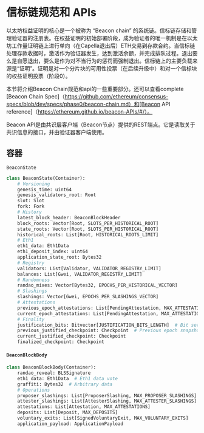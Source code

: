 # 信标链规范和 APIs

以太坊权益证明的核心是一个被称为 “Beacon chain” 的系统链。信标链存储和管理验证器的注册表。在权益证明的初始部署阶段，成为验证者的唯一机制是在以太坊工作量证明链上进行单向（在Capella退出后）ETH交易到存款合约。当信标链处理存款收据时，激活作为验证器发生，达到激活余额，并完成排队过程。退出要么是自愿退出，要么是作为对不当行为的惩罚而强制退出。信标链上的主要负载来源是“证明”。证明是对一个分片块的可用性投票（在后续升级中）和对一个信标块的权益证明投票（阶段0）。

本节将介绍Beacon Chain规范和api的一些重要部分。还可以查看complete [Beacon Chain Spec]（https://github.com/ethereum/consensus-specs/blob/dev/specs/phase0/beacon-chain.md）和[Beacon API reference]（https://ethereum.github.io/beacon-APIs/#/）。

Beacon API是由共识层客户端（Beacon节点）提供的REST端点。它是读取关于共识信息的接口，并由验证器客户端使用。
## 容器

`BeaconState`

```python
class BeaconState(Container):
    # Versioning
    genesis_time: uint64
    genesis_validators_root: Root
    slot: Slot
    fork: Fork
    # History
    latest_block_header: BeaconBlockHeader
    block_roots: Vector[Root, SLOTS_PER_HISTORICAL_ROOT]
    state_roots: Vector[Root, SLOTS_PER_HISTORICAL_ROOT]
    historical_roots: List[Root, HISTORICAL_ROOTS_LIMIT]
    # Eth1
    eth1_data: Eth1Data
    eth1_deposit_index: uint64
    application_state_root: Bytes32
    # Registry
    validators: List[Validator, VALIDATOR_REGISTRY_LIMIT]
    balances: List[Gwei, VALIDATOR_REGISTRY_LIMIT]
    # Randomness
    randao_mixes: Vector[Bytes32, EPOCHS_PER_HISTORICAL_VECTOR]
    # Slashings
    slashings: Vector[Gwei, EPOCHS_PER_SLASHINGS_VECTOR]
    # Attestations
    previous_epoch_attestations: List[PendingAttestation, MAX_ATTESTATIONS * SLOTS_PER_EPOCH]
    current_epoch_attestations: List[PendingAttestation, MAX_ATTESTATIONS * SLOTS_PER_EPOCH]
    # Finality
    justification_bits: Bitvector[JUSTIFICATION_BITS_LENGTH]  # Bit set for every recent justified epoch
    previous_justified_checkpoint: Checkpoint  # Previous epoch snapshot
    current_justified_checkpoint: Checkpoint
    finalized_checkpoint: Checkpoint
```

#### `BeaconBlockBody`

```python
class BeaconBlockBody(Container):
    randao_reveal: BLSSignature
    eth1_data: Eth1Data  # Eth1 data vote
    graffiti: Bytes32  # Arbitrary data
    # Operations
    proposer_slashings: List[ProposerSlashing, MAX_PROPOSER_SLASHINGS]
    attester_slashings: List[AttesterSlashing, MAX_ATTESTER_SLASHINGS]
    attestations: List[Attestation, MAX_ATTESTATIONS]
    deposits: List[Deposit, MAX_DEPOSITS]
    voluntary_exits: List[SignedVoluntaryExit, MAX_VOLUNTARY_EXITS]
    application_payload: ApplicationPayload
```
